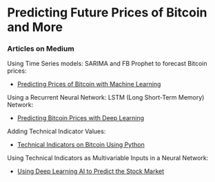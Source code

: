 # Predicting Future Prices of Bitcoin and More

### Articles on Medium
Using Time Series models: SARIMA and FB Prophet to forecast Bitcoin prices:

- [Predicting Prices of Bitcoin with Machine Learning](https://medium.com/@marcosan93/predicting-prices-of-bitcoin-with-machine-learning-3e83bb4dd35f?source=friends_link&sk=1a83064b8a1a75baea68c98c35c78092)

Using a Recurrent Neural Network: LSTM (Long Short-Term Memory) Network:

- [Predicting Bitcoin Prices with Deep Learning](https://medium.com/@marcosan93/predicting-bitcoin-prices-with-deep-learning-438bc3cf9a6f?source=friends_link&sk=44f05d6e5cc82590bf6f2bbe042853eb)

Adding Technical Indicator Values:

- [Technical Indicators on Bitcoin Using Python](https://medium.com/@marcosan93/technical-indicators-on-bitcoin-using-python-c392b4a33810?source=friends_link&sk=2135a7c79769d19a1952c9bad3566fa0)

Using Technical Indicators as Multivariable Inputs in a Neural Network:

- [Using Deep Learning AI to Predict the Stock Market](https://medium.com/@marcosan93/using-deep-learning-ai-to-predict-the-stock-market-9399cf15a312?sk=d78bf38fdc19c41129051ddd77cfab80)
